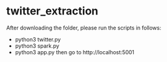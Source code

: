 # twitter_extraction

After downloading the folder, please run the scripts in follows:

- python3 twitter.py
- python3 spark.py
- python3 app.py then go to http://localhost:5001
